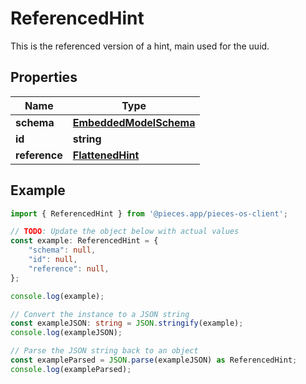 
# ReferencedHint

This is the referenced version of a hint, main used for the uuid.

## Properties

Name | Type
------------ | -------------
**schema** | [**EmbeddedModelSchema**](EmbeddedModelSchema)
**id** | **string**
**reference** | [**FlattenedHint**](FlattenedHint)

## Example

```typescript
import { ReferencedHint } from '@pieces.app/pieces-os-client';

// TODO: Update the object below with actual values
const example: ReferencedHint = {
    "schema": null,
    "id": null,
    "reference": null,
};

console.log(example);

// Convert the instance to a JSON string
const exampleJSON: string = JSON.stringify(example);
console.log(exampleJSON);

// Parse the JSON string back to an object
const exampleParsed = JSON.parse(exampleJSON) as ReferencedHint;
console.log(exampleParsed);
```


